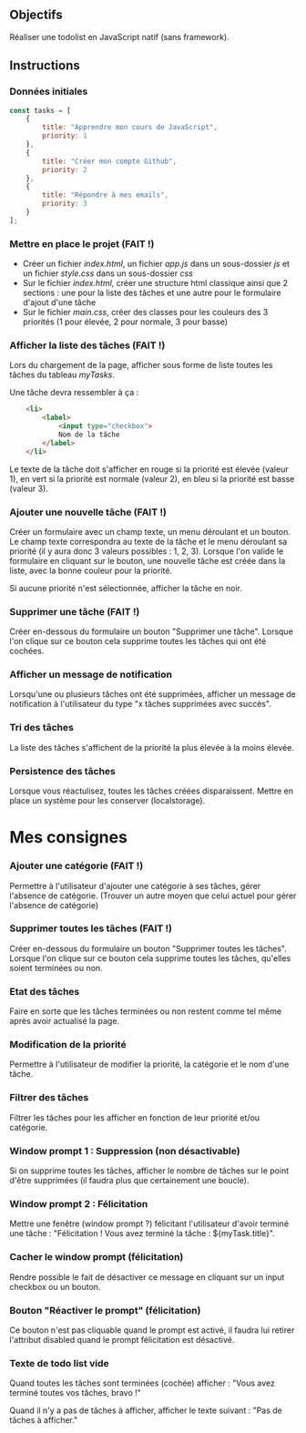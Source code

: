 ## Objectifs

Réaliser une todolist en JavaScript natif (sans framework).

## Instructions

### Données initiales

```javascript
const tasks = [
    {
        title: "Apprendre mon cours de JavaScript",
        priority: 1
    },
    {
        title: "Créer mon compte Github",
        priority: 2
    },
    {
        title: "Répondre à mes emails",
        priority: 3
    }
];
```

### Mettre en place le projet  (FAIT !)

* Créer un fichier *index.html*, un fichier *app.js* dans un sous-dossier *js* et un fichier *style.css* dans un sous-dossier *css*
* Sur le fichier *index.html*, créer une structure html classique ainsi que 2 sections : une pour la liste des tâches et une autre pour le formulaire d'ajout d'une tâche
* Sur le fichier *main.css*, créer des classes pour les couleurs des 3 priorités (1 pour élevée, 2 pour normale, 3 pour basse)

### Afficher la liste des tâches (FAIT !)

Lors du chargement de la page, afficher sous forme de liste toutes les tâches du tableau *myTasks*.

Une tâche devra ressembler à ça :
```html
    <li>
        <label>
            <input type="checkbox">
            Nom de la tâche
        </label>
    </li>
```

Le texte de la tâche doit s'afficher en rouge si la priorité est élevée (valeur 1), en vert si la priorité est normale (valeur 2), en bleu si la priorité est basse (valeur 3).

### Ajouter une nouvelle tâche (FAIT !)

Créer un formulaire avec un champ texte, un menu déroulant et un bouton. Le champ texte correspondra au texte de la tâche et le menu déroulant sa priorité (il y aura donc 3 valeurs possibles : 1, 2, 3). Lorsque l'on valide le formulaire en cliquant sur le bouton, une nouvelle tâche est créée dans la liste, avec la bonne couleur pour la priorité.

Si aucune priorité n'est sélectionnée, afficher la tâche en noir.

### Supprimer une tâche (FAIT !)

Créer en-dessous du formulaire un bouton "Supprimer une tâche". Lorsque l'on clique sur ce bouton cela supprime toutes les tâches qui ont été cochées.

### Afficher un message de notification

Lorsqu'une ou plusieurs tâches ont été supprimées, afficher un message de notification à l'utilisateur du type "x tâches supprimées avec succès".

### Tri des tâches

La liste des tâches s'affichent de la priorité la plus élevée à la moins élevée.

### Persistence des tâches

Lorsque vous réactulisez, toutes les tâches créées disparaissent. Mettre en place un système pour les conserver (localstorage).


# Mes consignes

### Ajouter une catégorie (FAIT !)

Permettre à l'utilisateur d'ajouter une catégorie à ses tâches, gérer l'absence de catégorie. (Trouver un autre moyen que celui actuel pour gérer l'absence de catégorie)

### Supprimer toutes les tâches (FAIT !)

Créer en-dessous du formulaire un bouton "Supprimer toutes les tâches". Lorsque l'on clique sur ce bouton cela supprime toutes les tâches, qu'elles soient terminées ou non.

### Etat des tâches

Faire en sorte que les tâches terminées ou non restent comme tel même après avoir actualisé la page.

### Modification de la priorité

Permettre à l'utilisateur de modifier la priorité, la catégorie et le nom d'une tâche.

### Filtrer des tâches

Filtrer les tâches pour les afficher en fonction de leur priorité et/ou catégorie.

### Window prompt 1 : Suppression (non désactivable)

Si on supprime toutes les tâches, afficher le nombre de tâches sur le point d'être supprimées (il faudra plus que certainement une boucle).

### Window prompt 2 : Félicitation

Mettre une fenêtre (window prompt ?) félicitant l'utilisateur d'avoir terminé une tâche : "Félicitation ! Vous avez terminé la tâche : ${myTask.title}".

### Cacher le window prompt (félicitation)

Rendre possible le fait de désactiver ce message en cliquant sur un input checkbox ou un bouton.

### Bouton "Réactiver le prompt" (félicitation)

Ce bouton n'est pas cliquable quand le prompt est activé, il faudra lui retirer l'attribut disabled quand le prompt félicitation est désactivé.

### Texte de todo list vide

Quand toutes les tâches sont terminées (cochée) afficher : "Vous avez terminé toutes vos tâches, bravo !"

Quand il n'y a pas de tâches à afficher, afficher le texte suivant : "Pas de tâches à afficher."
